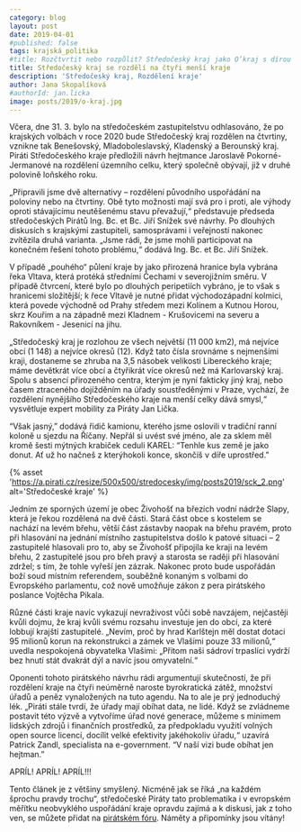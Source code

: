 ```yaml
---
category: blog
layout: post
date: 2019-04-01
#published: false
tags: krajská_politika
#title: Rozčtvrtit nebo rozpůlit? Středočeský kraj jako O’kraj s dírou uprostřed
title: Středočeský kraj se rozdělí na čtyři menší kraje
description: 'Středočeský kraj, Rozdělení kraje'
author: Jana Skopalíková
#authorId: jan.licka
image: posts/2019/o-kraj.jpg
---
```

Včera, dne 31. 3. bylo na středočeském zastupitelstvu odhlasováno, že po krajských volbách v roce 2020 bude Středočeský kraj rozdělen na čtvrtiny, vznikne tak Benešovský, Mladoboleslavský, Kladenský a Berounský kraj. Piráti Středočeského kraje předložili návrh hejtmance Jaroslavě Pokorné-Jermanové na rozdělení územního celku, který společně obývají, již v druhé polovině loňského roku.

„Připravili jsme dvě alternativy – rozdělení původního uspořádání na poloviny nebo na čtvrtiny. Obě tyto možnosti mají svá pro i proti, ale výhody oproti stávajícímu neutěšenému stavu převažují,“ představuje předseda středočeských Pirátů Ing. Bc. et Bc. Jiří Snížek své návrhy. Po dlouhých diskusích s krajskými zastupiteli, samosprávami i veřejností nakonec zvítězila druhá varianta. „Jsme rádi, že jsme mohli participovat na konečném řešení tohoto problému,“ dodává Ing. Bc. et Bc. Jiří Snížek.

V případě „pouhého“ půlení kraje by jako přirozená hranice byla vybrána řeka Vltava, která protéká středními Čechami v severojižním směru. V případě čtvrcení, které bylo po dlouhých peripetiích vybráno, je to však s hranicemi složitější; k řece Vltavě je nutné přidat východozápadní kolmici, která povede východně od Prahy středem mezi Kolínem a Kutnou Horou, skrz Kouřim a na západně mezi Kladnem - Krušovicemi na severu a Rakovníkem - Jesenicí na jihu.

„Středočeský kraj je rozlohou ze všech největší (11 000 km2), má nejvíce obcí (1 148) a nejvíce okresů (12). Když tato čísla srovnáme s nejmenšími kraji, dostaneme se zhruba na 3,5 násobek velikosti Libereckého kraje; máme devětkrát více obcí a čtyřikrát více okresů než má Karlovarský kraj. Spolu s absencí přirozeného centra, kterým je nyní fakticky jiný kraj, nebo časem ztraceného dojížděním na úřady soustředěnými v Praze, vychází, že rozdělení nynějšího Středočeského kraje na menší celky dává smysl,“ vysvětluje expert mobility za Piráty Jan Lička. 

“Však jasný,” dodává řidič kamionu, kterého jsme oslovili v tradiční ranní koloně u sjezdu na Říčany. Nepřál si uvést své jméno, ale za sklem měl kromě šesti mýtných krabiček ceduli KAREL: “Tenhle kus země je jako donut. Ať už ho načneš z kterýhokoli konce, skončíš v díře uprostřed.”

{% asset 'https://a.pirati.cz/resize/500x500/stredocesky/img/posts2019/sck_2.png' alt='Středočeské kraje' %}

Jedním ze sporných území je obec Živohošť na březích vodní nádrže Slapy, která je řekou rozdělená na dvě části. Stará část obce s kostelem se nachází na levém břehu, větší část zástavby naopak na břehu pravém, proto při hlasování na jednání místního zastupitelstva došlo k patové situaci – 2 zastupitelé hlasovali pro to, aby se Živohošť připojila ke kraji na levém břehu, 2 zastupitelé jsou pro břeh pravý a starosta se raději při hlasování zdržel; s tím, že tohle vyřeší jen zázrak. Nakonec proto bude uspořádán boží soud místním referendem, souběžně konaným s volbami do Evropského parlamentu, což nově umožňuje zákon z pera pirátského poslance Vojtěcha Pikala.

Různé části kraje navíc vykazují nevraživost vůči sobě navzájem, nejčastěji kvůli dojmu, že kraj kvůli svému rozsahu investuje jen do obcí, za které lobbují krajští zastupitelé. „Nevím, proč by hrad Karlštejn měl dostat dotaci 95 milionů korun na rekonstrukci a zámek ve Vlašimi pouze 33 milionů,“ uvedla nespokojená obyvatelka Vlašimi: „Přitom naši sádroví trpaslíci vydrží bez hnutí stát dvakrát dýl a navíc jsou omyvatelní.“

Oponenti tohoto pirátského návrhu rádi argumentují skutečností, že při rozdělení kraje na čtyři neúměrně naroste byrokratická zátěž, množství úřadů a peněz vynaložených na tuto agendu. Na to ale je prý jednoduchý lék. „Piráti stále tvrdí, že úřady mají obíhat data, ne lidé. Když se zvládneme postavit této výzvě a vytvoříme úřad nové generace, můžeme s minimem lidských zdrojů i finančních prostředků, za předpokladu využití volných open source licencí, docílit velké efektivity jakéhokoliv úřadu,“ uzavírá Patrick Zandl, specialista na e-government. “V naší vizi bude obíhat jen hejtman.”

APRÍL! APRÍL! APRÍL!!!

Tento článek je z většiny smyšlený. Nicméně jak se říká „na každém šprochu pravdy trochu“, středočeské Piráty tato problematika i v evropském měřítku neobvyklého uspořádání kraje opravdu zajímá a k diskusi, jak z toho ven, se můžete přidat na [pirátském fóru](https://forum.pirati.cz/viewtopic.php?f=276&t=46383). Náměty a připomínky jsou vítány!


